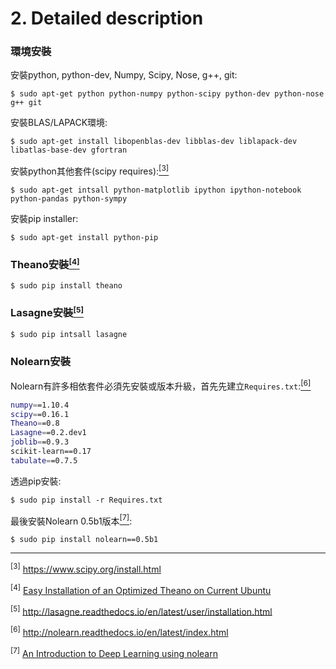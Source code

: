 # 2. Detailed description

### 環境安裝
安裝python, python-dev, Numpy, Scipy, Nose, g++, git:
```
$ sudo apt-get python python-numpy python-scipy python-dev python-nose g++ git
```
安裝BLAS/LAPACK環境:
```
$ sudo apt-get install libopenblas-dev libblas-dev liblapack-dev libatlas-base-dev gfortran
```
安裝python其他套件(scipy requires):<a href="#ref3"><sup style="font-size:12px;">[3]</sup></a>
```
$ sudo apt-get intsall python-matplotlib ipython ipython-notebook python-pandas python-sympy
```
安裝pip installer:
```
$ sudo apt-get install python-pip
```

### Theano安裝<a href="#ref4"><sup style="font-size:12px;">[4]</sup></a>
```
$ sudo pip install theano
```

### Lasagne安裝<a href="#ref5"><sup style="font-size:12px;">[5]</sup></a>
```
$ sudo pip intsall lasagne
```

### Nolearn安裝
Nolearn有許多相依套件必須先安裝或版本升級，首先先建立`Requires.txt`:<a href="#ref6"><sup style="font-size:12px;">[6]</sup></a>
```bash
numpy==1.10.4
scipy==0.16.1
Theano==0.8
Lasagne==0.2.dev1
joblib==0.9.3
scikit-learn==0.17
tabulate==0.7.5
```
透過pip安裝:
```
$ sudo pip install -r Requires.txt
```
最後安裝Nolearn 0.5b1版本<a href="#ref7"><sup style="font-size:12px;">[7]</sup></a>:
```
$ sudo pip install nolearn==0.5b1
```
---
[scipy]: https://www.scipy.org/install.html
[theano-install]: http://deeplearning.net/software/theano/install_ubuntu.html#install-ubuntu
[lasagne-install]: http://lasagne.readthedocs.io/en/latest/user/installation.html
[nolearn-doc]: http://nolearn.readthedocs.io/en/latest/index.html
[nolearn-0.5b1]: https://jessesw.com/Deep-Learning/

<sup id="ref3">[3]</sup> https://www.scipy.org/install.html

<sup id='ref4'>[4]</sup> [Easy Installation of an Optimized Theano on Current Ubuntu](http://deeplearning.net/software/theano/install_ubuntu.html#install-ubuntu)

<sup id='ref5'>[5]</sup> http://lasagne.readthedocs.io/en/latest/user/installation.html

<sup id='ref6'>[6]</sup> http://nolearn.readthedocs.io/en/latest/index.html

<sup id='ref7'>[7]</sup> [An Introduction to Deep Learning using nolearn](https://jessesw.com/Deep-Learning/)